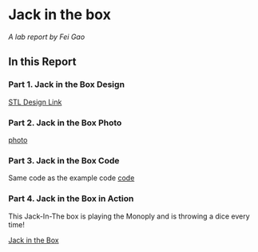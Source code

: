# Jack in the box

*A lab report by Fei Gao*

## In this Report

### Part 1. Jack in the Box Design

[STL Design Link](../src/lab5/design.stl)

### Part 2. Jack in the Box Photo

[photo](../img/lab5/proto.jpeg)

### Part 3. Jack in the Box Code

Same code as the example code 
[code](../src/lab5/open.ino)

### Part 4. Jack in the Box in Action

This Jack-In-The box is playing the Monoply and is throwing a dice every time!

[Jack in the Box](https://www.youtube.com/watch?v=m7EPl95g46U)
